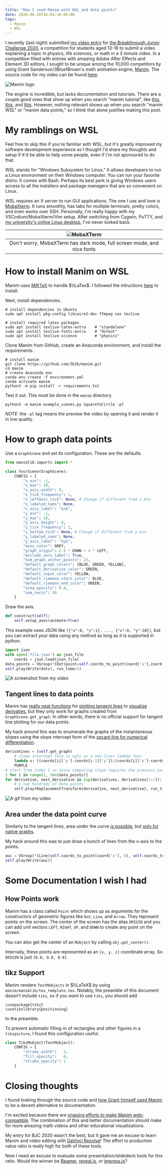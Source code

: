 ```yaml
---
title: "How I used Manim with WSL and data points"
date: 2020-06-26T16:04:16-05:00
tags: 
  - Manim
  - WSL
---
```


I recently (last night) submitted [my video entry](https://www.youtube.com/watch?v=ixGwH2oYzzA) for [the Breakthrough Junior Challenge 2020](https://breakthroughjuniorchallenge.org/), a competition for students aged 13-18 to submit a video explaining a topic in physics, life sciences, or math in a 3 minute video. In a competition filled with entries with amazing Adobe After Effects and Element 3D editors, I sought to be unique among the 10,000 competitors by using Grant Sanderson/3Blue1Brown's math animation engine, [Manim](https://github.com/3b1b/manim). The source code for my video can be found [here](https://github.com/nathanielbd/bjc2020).

![Manim logo](https://raw.githubusercontent.com/3b1b/manim/master/logo/cropped.png)

The engine is incredible, but lacks documentation and tutorials. There are a couple good ones that show up when you search "manim tutorial", like [this](https://github.com/Elteoremadebeethoven/AnimationsWithManim), [this](https://github.com/malhotra5/Manim-Tutorial), and [this](https://github.com/saturnman/manim_turorial). However, nothing relevant shows up when you search "manim WSL" or "manim data points," so I think that alone justifies making this post.

# My ramblings on WSL

Feel free to skip this if you're familiar with WSL, but it's greatly improved my software development experience so I thought I'd share my thoughts and setup if it'd be able to help some people, even if I'm not sponsored to do that.

WSL stands for "Windows Subsystem for Linux." It allows developers to run a Linux environment on their Windows computer. You can run your favorite distro. It comes with Bash. Perhaps its best perk is giving Windows users access to all the installers and package managers that are so convenient on Linux. 

WSL requires an X server to run GUI applications. The one I use and love is [MobaXterm](https://mobaxterm.mobatek.net/). It runs smoothly, has tabs for multiple terminals, pretty colors, and even works over SSH. Personally, I'm really happy with my VSCodium/MobaXterm/Vim setup. After switching from Cygwin, PuTTY, and [my university's online Linux desktop](https://vole.cse.umn.edu/), I've never looked back.

| ![MobaXTerm](https://blog.mobatek.net/img/screenshots/mobaxterm-local-terminal.png) |
|:--:|
| Don't worry, MobaXTerm has dark mode, full screen mode, and nice fonts |

# How to install Manim on WSL

Manim uses [MiKTeX](https://miktex.org) to handle $\\LaTex$. I followed the intructions [here](https://miktex.org/howto/install-miktex-unx) to install.

Next, install dependencies.

```
# install dependencies in Ubuntu
sudo apt install pkg-config libcairo2-dev ffmpeg sox texlive

# install required latex packages
sudo apt install texlive-latex-extra    # "standalone"
sudo apt install texlive-fonts-extra    # "dsfont"
sudo apt install texlive-science        # "physics"
```

Clone Manim from GitHub, create an Anaconda environment, and install the requirements.

```
# install manim
git clone https://github.com/3b1b/manim.git
cd manim
# create Anaconda env
conda env create -f environment.yml
conda activate manim
python3 -m pip install -r requirements.txt
```

Test it out. This must be done in the `manim` directory.

```
python3 -m manim example_scenes.py SquareToCircle -pl
```

*NOTE:* the `-pl` tag means the preview the video by opening it and render it in low quality.

# How to graph data points

Use a `GraphScene` and set its configuration. These are the defaults.

```python
from manimlib.imports import *

class YourScene(GraphScene):
	CONFIG = {
	    "x_min": -1,
	    "x_max": 10,
	    "x_axis_width": 9,
	    "x_tick_frequency": 1,
	    "x_leftmost_tick": None, # Change if different from x_min
	    "x_labeled_nums": None,
	    "x_axis_label": "$x$",
	    "y_min": -1,
	    "y_max": 10,
	    "y_axis_height": 6,
	    "y_tick_frequency": 1,
	    "y_bottom_tick": None, # Change if different from y_min
	    "y_labeled_nums": None,
	    "y_axis_label": "$y$",
	    "axes_color": GREY,
	    "graph_origin": 2.5 * DOWN + 4 * LEFT,
	    "exclude_zero_label": True,
	    "num_graph_anchor_points": 25,
	    "default_graph_colors": [BLUE, GREEN, YELLOW],
	    "default_derivative_color": GREEN,
	    "default_input_color": YELLOW,
	    "default_riemann_start_color": BLUE,
	    "default_riemann_end_color": GREEN,
	    "area_opacity": 0.8,
	    "num_rects": 50
	}
```

Draw the axis.

```python
def construct(self):
	self.setup_axes(animate=True)
```

This example uses JSON like `[{"x":0, "y":1}, ..., {"x":9, "y":10}]`, but you can extract your data using any method as long as it is supported in python.

```python
import json
with open('file.json') as json_file
	coords = json.load(json_file)
data_points = VGroup(*[Dot(point=self.coords_to_point(coord['x'],coord['y'), radius=0.3) for coord in coords])
self.play(Write(dots), run_time=1)
```

![A screenshot from my video](/graph.png)

## Tangent lines to data points

Manim has [really neat functions](https://github.com/3b1b/manim/blob/a529a59abf1f6af02e664dbad1c8474f3a25a61e/manimlib/scene/graph_scene.py#L715) for [plotting tangent lines](https://github.com/3b1b/manim/blob/a529a59abf1f6af02e664dbad1c8474f3a25a61e/manimlib/scene/graph_scene.py#L988) to [visualize derivaties](https://github.com/3b1b/manim/blob/839fb4ff582103bd717b9d7937c926ef0390fb01/from_3b1b/old/eoc/chapter9.py#L1080), but they only work for graphs created from `GraphScene.get_graph`. In other words, there is no official support for tangent line plotting for our data points.

My hack around this was to enumerate the graphs of the instantaneous slopes using the slope intercept form of the [secant line for numerical differentiation](https://en.wikipedia.org/wiki/Numerical_differentiation#Finite_differences).

```python
derivatives = [self.get_graph(
	# slope intercept form is ugly as a one-liner lambda func
	lambda x: ((coords[i]['y']-coords[i-1]['y'])/(coords[i]['x']-coords[i-1]['x']))*x+(coords[i-1]['y']-coords[i-1]['x']*((coords[i]['y']-coords[i-1]['y'])/(coords[i]['x']-coords[i-1]['x']))),
	PURPLE
# start from index 1 so since computing slope requires the previous point
) for i in range(1, len(data_points)]
for derivative, next_derivative in zip(derivatives, derivatives[1::]):
	# I had hundreds of data points
	self.play(ReplacementTransform(derivative, next_derivative), run_time=0.0002)
```

![A gif from my video](/tangent.gif)

## Area under the data point curve

Similarly to the tangent lines, area under the curve [is possible](https://github.com/3b1b/manim/blob/a529a59abf1f6af02e664dbad1c8474f3a25a61e/manimlib/scene/graph_scene.py#L413), but [only for native graphs](https://github.com/3b1b/manim/blob/a529a59abf1f6af02e664dbad1c8474f3a25a61e/from_3b1b/old/eoc/chapter1.py#L1990).

My hack around this was to just draw a bunch of lines from the x-axis to the points.

```python
auc = VGroup(*[Line(self.coords_to_point(coord['x'], 0), self.coords_to_point(coord['x'], coord['y'])).set_stroke(width=8) for coord in coords])
self.play(Write(auc))
```

# Some Documentation I wish I had

## How Points work

Manim has a class called `Point` which shows up as arguments for the constructors of geometric figures like `Dot`, `Line`, and `Arrow`. They represent points on the screen. The center of the screen has the alias `ORIGIN` and you can add unit vectors `LEFT`, `RIGHT`, `UP`, and `DOWN` to create any point on the screen. 

You can also get the center of an `Mobject` by calling `obj.get_center()`. 

Internally, these points are represented as an `[x, y, z]` coordinate array. So `ORIGIN` is just `[0.0, 0.0, 0.0]`.

## tikz Support

Manim renders `TextMobjects` in $\\LaTeX$ by using `manim/manimlib/tex_template.tex`. Notably, the preamble of this document doesn't include `tikz`, so if you want to use `tikz`, you should add

```
\usepackage{tikz}
\usetikzlibrary{positioning}
```

to the preamble. 

To prevent automatic filling-in of rectangles and other figures in a `tikzpicture`, I found this configuration useful.

```python
class TikzMobject(TextMobject):
	CONFIG = {
		"stroke_width":	  3,
		"fill_opacity":	  0,
		"stroke_opacity": 1
	}
```

# Closing thoughts

I found looking through the source code and [how Grant himself used Manim](https://github.com/3b1b/manim/tree/a529a59abf1f6af02e664dbad1c8474f3a25a61e/from_3b1b) to be a decent alternative to documentation. 

I'm excited because there are [ongoing efforts to make Manim web-compatible](https://github.com/eulertour/eulerv2). The combination of this and better documentation should make for more amazing math videos and other educational visualizations.

My entry for BJC 2020 wasn't the best, but it gave me an excuse to learn Manim and video editing with [DaVinci Resolve](https://www.blackmagicdesign.com/products/davinciresolve/)! The effort to production value ratio is really high for both of these tools.

Now I need an excuse to evaluate some presentation/slidedeck tools for this ratio. Would the winner be [Beamer](https://www.overleaf.com/learn/latex/Beamer), [reveal.js](https://revealjs.com/), or [impress.js](https://impress.js.org/)?
